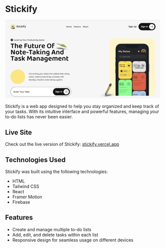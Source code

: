 # Stickify

![Stickify Screenshot](stickify.jpg)

Stickify is a web app designed to help you stay organized and keep track of your tasks. With its intuitive interface and powerful features, managing your to-do lists has never been easier.

## Live Site

Check out the live version of Stickify: [stickify.vercel.app](https://stickify.vercel.app)

## Technologies Used

Stickify was built using the following technologies:

- HTML
- Tailwind CSS
- React
- Framer Motion
- Firebase

## Features

- Create and manage multiple to-do lists
- Add, edit, and delete tasks within each list
- Responsive design for seamless usage on different devices


